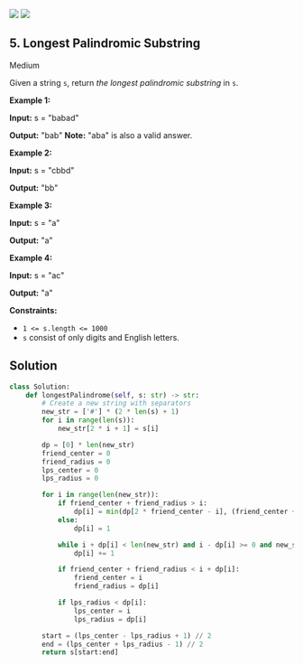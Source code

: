 [![](https://img.shields.io/github/stars/LeetCode-in-Python/LeetCode-in-Python?label=Stars&style=flat-square)](https://github.com/LeetCode-in-Python/LeetCode-in-Python)
[![](https://img.shields.io/github/forks/LeetCode-in-Python/LeetCode-in-Python?label=Fork%20me%20on%20GitHub%20&style=flat-square)](https://github.com/LeetCode-in-Python/LeetCode-in-Python/fork)

## 5\. Longest Palindromic Substring

Medium

Given a string `s`, return _the longest palindromic substring_ in `s`.

**Example 1:**

**Input:** s = "babad"

**Output:** "bab" **Note:** "aba" is also a valid answer. 

**Example 2:**

**Input:** s = "cbbd"

**Output:** "bb" 

**Example 3:**

**Input:** s = "a"

**Output:** "a" 

**Example 4:**

**Input:** s = "ac"

**Output:** "a" 

**Constraints:**

*   `1 <= s.length <= 1000`
*   `s` consist of only digits and English letters.

## Solution

```python
class Solution:
    def longestPalindrome(self, s: str) -> str:
        # Create a new string with separators
        new_str = ['#'] * (2 * len(s) + 1)
        for i in range(len(s)):
            new_str[2 * i + 1] = s[i]

        dp = [0] * len(new_str)
        friend_center = 0
        friend_radius = 0
        lps_center = 0
        lps_radius = 0

        for i in range(len(new_str)):
            if friend_center + friend_radius > i:
                dp[i] = min(dp[2 * friend_center - i], (friend_center + friend_radius) - i)
            else:
                dp[i] = 1

            while i + dp[i] < len(new_str) and i - dp[i] >= 0 and new_str[i + dp[i]] == new_str[i - dp[i]]:
                dp[i] += 1

            if friend_center + friend_radius < i + dp[i]:
                friend_center = i
                friend_radius = dp[i]

            if lps_radius < dp[i]:
                lps_center = i
                lps_radius = dp[i]

        start = (lps_center - lps_radius + 1) // 2
        end = (lps_center + lps_radius - 1) // 2
        return s[start:end]
```